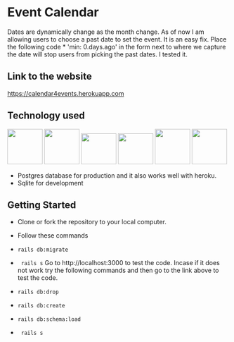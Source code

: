 # Event Calendar
Dates are dynamically change as the month change. As of now I am allowing users to choose a past date to set the event. It is an easy fix. Place the following code * 'min: 0.days.ago' in the form next to where we capture the date will stop users from picking the past dates. I tested it.

## Link to the website
https://calendar4events.herokuapp.com

## Technology used

<img src="http://www.asti.co.in/wp-content/uploads/2017/01/html_icon.png" height="80px"  width="80px"> <img src="http://icons.iconarchive.com/icons/graphics-vibe/developer/256/css-icon.png" height="80px"  width="80px"> <img src="https://bilalamjad.net/wp-content/uploads/2015/07/bs.png" height="70px"  width="80px"> <img src="http://www.agiratech.com/wp-content/uploads/2017/09/Image-3.jpg" height="70px" width="80px"> <img src="https://images.g2crowd.com/uploads/product/image/social_landscape/social_landscape_1489695931/postgresql.png"  height="80px" width="80px"> <img src="https://upload.wikimedia.org/wikipedia/commons/thumb/3/38/SQLite370.svg/1280px-SQLite370.svg.png"  height="80px" width="80px">

* Postgres database for production and it also works well with heroku.
* Sqlite for development

## Getting Started
* Clone or fork the repository to your local computer.
* Follow these commands
* `rails db:migrate`
* ` rails s`
Go to http://localhost:3000 to test the code.
Incase if it does not work try the following commands and then go to the link above to test the code.

* `rails db:drop`
* `rails db:create`
* `rails db:schema:load`
* ` rails s`


